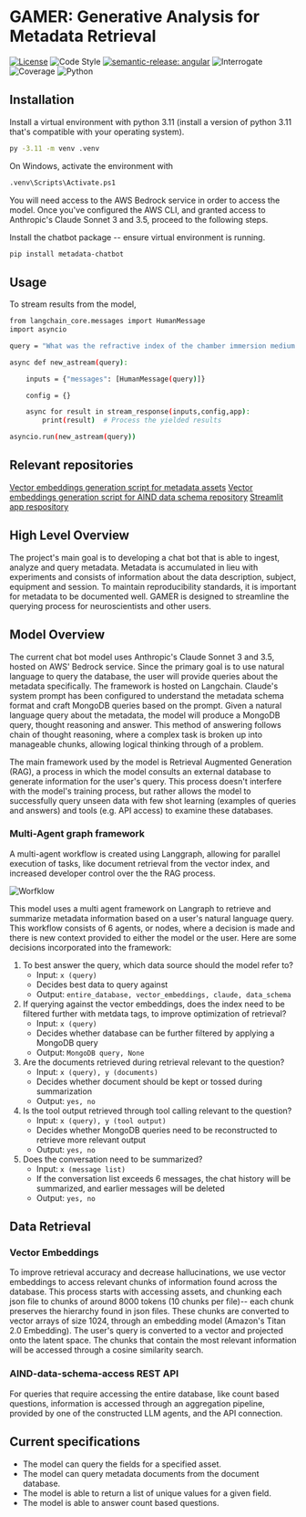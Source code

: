 # GAMER: Generative Analysis for Metadata Retrieval

[![License](https://img.shields.io/badge/license-MIT-brightgreen)](LICENSE)
![Code Style](https://img.shields.io/badge/code%20style-black-black)
[![semantic-release: angular](https://img.shields.io/badge/semantic--release-angular-e10079?logo=semantic-release)](https://github.com/semantic-release/semantic-release)
![Interrogate](https://img.shields.io/badge/interrogate-78.7%25-red)
![Coverage](https://img.shields.io/badge/coverage-0%25-red?logo=codecov)
![Python](https://img.shields.io/badge/python->=3.11-blue?logo=python)

## Installation

Install a virtual environment with python 3.11 (install a version of python 3.11 that's compatible with your operating system).

```bash
py -3.11 -m venv .venv
```

On Windows, activate the environment with

```bash
.venv\Scripts\Activate.ps1
```

You will need access to the AWS Bedrock service in order to access the model. Once you've configured the AWS CLI, and granted access to Anthropic's Claude Sonnet 3 and 3.5, proceed to the following steps.

Install the chatbot package -- ensure virtual environment is running.

```bash
pip install metadata-chatbot
```

## Usage

To stream results from the model,

```bash
from langchain_core.messages import HumanMessage
import asyncio

query = "What was the refractive index of the chamber immersion medium used in this experiment SmartSPIM_675387_2023-05-23_23-05-56"

async def new_astream(query):

    inputs = {"messages": [HumanMessage(query)]}

    config = {}

    async for result in stream_response(inputs,config,app):
        print(result)  # Process the yielded results

asyncio.run(new_astream(query))
```

## Relevant repositories
[Vector embeddings generation script for metadata assets](https://github.com/AllenNeuralDynamics/aind-metadata-embeddings)
[Vector embeddings generation script for AIND data schema repository](https://github.com/AllenNeuralDynamics/aind_data_schema_embeddings)
[Streamlit app respository](https://github.com/sreyakumar/aind-GAMER-app)

## High Level Overview

The project's main goal is to developing a chat bot that is able to ingest, analyze and query metadata. Metadata is accumulated in lieu with experiments and consists of information about the data description, subject, equipment and session. To maintain reproducibility standards, it is important for metadata to be documented well. GAMER is designed to streamline the querying process for neuroscientists and other users.

## Model Overview

The current chat bot model uses Anthropic's Claude Sonnet 3 and 3.5, hosted on AWS' Bedrock service. Since the primary goal is to use natural language to query the database, the user will provide queries about the metadata specifically. The framework is hosted on Langchain. Claude's system prompt has been configured to understand the metadata schema format and craft MongoDB queries based on the prompt. Given a natural language query about the metadata, the model will produce a MongoDB query, thought reasoning and answer. This method of answering follows chain of thought reasoning, where a complex task is broken up into manageable chunks, allowing logical thinking through of a problem.

The main framework used by the model is Retrieval Augmented Generation (RAG), a process in which the model consults an external database to generate information for the user's query. This process doesn't interfere with the model's training process, but rather allows the model to successfully query unseen data with few shot learning (examples of queries and answers) and tools (e.g. API access) to examine these databases.

### Multi-Agent graph framework

A multi-agent workflow is created using Langgraph, allowing for parallel execution of tasks, like document retrieval from the vector index, and increased developer control over the the RAG process.

![Worfklow](GAMER_workflow.jpeg)

This model uses a multi agent framework on Langraph to retrieve and summarize metadata information based on a user's natural language query. This workflow consists of 6 agents, or nodes, where a decision is made and there is new context provided to either the model or the user. Here are some decisions incorporated into the framework:
1. To best answer the query, which data source should the model refer to?
    - Input: `x (query)`
    - Decides best data to query against
    - Output: `entire_database, vector_embeddings, claude, data_schema`
2. If querying against the vector embeddings, does the index need to be filtered further with metdata tags, to improve optimization of retrieval?
    - Input: `x (query)`
    - Decides whether database can be further filtered by applying a MongoDB query
    - Output: `MongoDB query, None`
3. Are the documents retrieved during retrieval relevant to the question?
    - Input: `x (query), y (documents)`
    - Decides whether document should be kept or tossed during summarization
    - Output: `yes, no`
4. Is the tool output retrieved through tool calling relevant to the question?
    - Input: `x (query), y (tool output)`
    - Decides whether MongoDB queries need to be reconstructed to retrieve more relevant output
    - Output: `yes, no`
5. Does the conversation need to be summarized?
    - Input: `x (message list)`
    - If the conversation list exceeds 6 messages, the chat history will be summarized, and earlier messages will be deleted
    - Output: `yes, no`

## Data Retrieval

### Vector Embeddings

To improve retrieval accuracy and decrease hallucinations, we use vector embeddings to access relevant chunks of information found across the database. This process starts with accessing assets, and chunking each json file to chunks of around 8000 tokens (10 chunks per file)-- each chunk preserves the hierarchy found in json files. These chunks are converted to vector arrays of size 1024, through an embedding model (Amazon's Titan 2.0 Embedding). The user's query is converted to a vector and projected onto the latent space. The chunks that contain the most relevant information will be accessed through a cosine similarity search.

### AIND-data-schema-access REST API

For queries that require accessing the entire database, like count based questions, information is accessed through an aggregation pipeline, provided by one of the constructed LLM agents, and the API connection.

## Current specifications

* The model can query the fields for a specified asset.
* The model can query metadata documents from the document database.
* The model is able to return a list of unique values for a given field.
* The model is able to answer count based questions.
